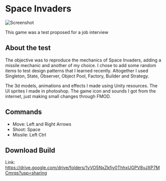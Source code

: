#  Space Invaders

 ![Screenshot](https://user-images.githubusercontent.com/64444068/117709340-2f878f00-b1a7-11eb-8efe-8e319210b03c.png)
 
This game was a test proposed for a job interview

##  About the test

The objective was to reproduce the mechanics of Space Invaders, adding a missile mechanic and another of my choice. I chose to add some random items to test design patterns that I learned recently. Altogether I used Singleton, State, Observer, Object Pool, Factory, Builder and Strategy.

The 3d models, animations and effects I made using Unity resources. The UI sprites I made in photoshop. The game icon and sounds I got from the internet, just making small changes through FMOD.

## Commands
- Move: Left and Right Arrows
- Shoot: Space
- Missile: Left Ctrl

## Download Build
Link: https://drive.google.com/drive/folders/1yVO5NxZkfiy0ThhxUGPV8vJXP7MCmrqs?usp=sharing
